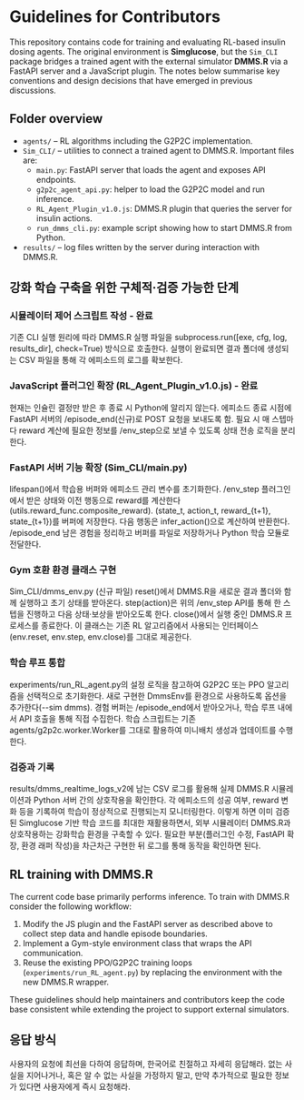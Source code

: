 # Guidelines for Contributors

This repository contains code for training and evaluating RL-based insulin dosing agents.
The original environment is **Simglucose**, but the `Sim_CLI` package bridges a trained
agent with the external simulator **DMMS.R** via a FastAPI server and a JavaScript plugin.
The notes below summarise key conventions and design decisions that have emerged in
previous discussions.

## Folder overview

- `agents/` – RL algorithms including the G2P2C implementation.
- `Sim_CLI/` – utilities to connect a trained agent to DMMS.R. Important files are:
  - `main.py`: FastAPI server that loads the agent and exposes API endpoints.
  - `g2p2c_agent_api.py`: helper to load the G2P2C model and run inference.
  - `RL_Agent_Plugin_v1.0.js`: DMMS.R plugin that queries the server for insulin
    actions.
  - `run_dmms_cli.py`: example script showing how to start DMMS.R from Python.
- `results/` – log files written by the server during interaction with DMMS.R.

## 강화 학습 구축을 위한 구체적·검증 가능한 단계

### 시뮬레이터 제어 스크립트 작성 - 완료

기존 CLI 실행 원리에 따라 DMMS.R 실행 파일을 subprocess.run([exe, cfg, log, results_dir], check=True) 방식으로 호출한다.
실행이 완료되면 결과 폴더에 생성되는 CSV 파일을 통해 각 에피소드의 로그를 확보한다.

### JavaScript 플러그인 확장 (RL_Agent_Plugin_v1.0.js) - 완료

현재는 인슐린 결정만 받은 후 종료 시 Python에 알리지 않는다.
에피소드 종료 시점에 FastAPI 서버의 /episode_end(신규)로 POST 요청을 보내도록 함.
필요 시 매 스텝마다 reward 계산에 필요한 정보를 /env_step으로 보낼 수 있도록 상태 전송 로직을 분리한다.

### FastAPI 서버 기능 확장 (Sim_CLI/main.py)

lifespan()에서 학습용 버퍼와 에피소드 관리 변수를 초기화한다.
/env_step
플러그인에서 받은 상태와 이전 행동으로 reward를 계산한다(utils.reward_func.composite_reward).
(state_t, action_t, reward_{t+1}, state_{t+1})를 버퍼에 저장한다.
다음 행동은 infer_action()으로 계산하여 반환한다.
/episode_end
남은 경험을 정리하고 버퍼를 파일로 저장하거나 Python 학습 모듈로 전달한다.

### Gym 호환 환경 클래스 구현

Sim_CLI/dmms_env.py (신규 파일)
reset()에서 DMMS.R을 새로운 결과 폴더와 함께 실행하고 초기 상태를 받아온다.
step(action)은 위의 /env_step API를 통해 한 스텝을 진행하고 다음 상태·보상을 받아오도록 한다.
close()에서 실행 중인 DMMS.R 프로세스를 종료한다.
이 클래스는 기존 RL 알고리즘에서 사용되는 인터페이스(env.reset, env.step, env.close)를 그대로 제공한다.

### 학습 루프 통합

experiments/run_RL_agent.py의 설정 로직을 참고하여 G2P2C 또는 PPO 알고리즘을 선택적으로 초기화한다.
새로 구현한 DmmsEnv를 환경으로 사용하도록 옵션을 추가한다(--sim dmms).
경험 버퍼는 /episode_end에서 받아오거나, 학습 루프 내에서 API 호출을 통해 직접 수집한다.
학습 스크립트는 기존 agents/g2p2c.worker.Worker를 그대로 활용하여 미니배치 생성과 업데이트를 수행한다.

### 검증과 기록

results/dmms_realtime_logs_v2에 남는 CSV 로그를 활용해 실제 DMMS.R 시뮬레이션과 Python 서버 간의 상호작용을 확인한다.
각 에피소드의 성공 여부, reward 변화 등을 기록하여 학습이 정상적으로 진행되는지 모니터링한다.
이렇게 하면 이미 검증된 Simglucose 기반 학습 코드를 최대한 재활용하면서, 외부 시뮬레이터 DMMS.R과 상호작용하는 강화학습 환경을 구축할 수 있다. 필요한 부분(플러그인 수정, FastAPI 확장, 환경 래퍼 작성)을 차근차근 구현한 뒤 로그를 통해 동작을 확인하면 된다.



## RL training with DMMS.R

The current code base primarily performs inference. To train with DMMS.R
consider the following workflow:

1. Modify the JS plugin and the FastAPI server as described above to collect
   step data and handle episode boundaries.
2. Implement a Gym-style environment class that wraps the API communication.
3. Reuse the existing PPO/G2P2C training loops (`experiments/run_RL_agent.py`)
   by replacing the environment with the new DMMS.R wrapper.

These guidelines should help maintainers and contributors keep the code base
consistent while extending the project to support external simulators.

## 응답 방식

사용자의 요청에 최선을 다하여 응답하며, 한국어로 친절하고 자세히 응답해라.
없는 사실을 지어나거나, 혹은 알 수 없는 사실을 가정하지 말고, 만약 추가적으로 필요한 정보가 있다면 사용자에게 즉시 요청해라. 
